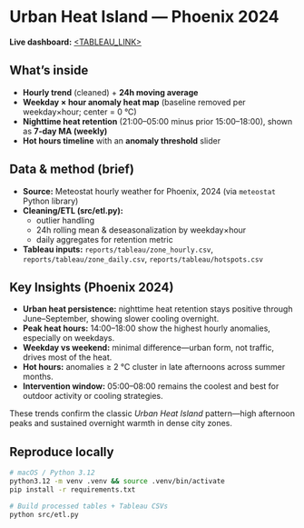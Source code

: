 # Urban Heat Island — Phoenix 2024

**Live dashboard:** [<TABLEAU_LINK>](https://public.tableau.com/app/profile/het.bhesaniya/viz/Book1_17425054766780/Dashboard1?publish=yes)

## What’s inside
- **Hourly trend** (cleaned) + **24h moving average**
- **Weekday × hour anomaly heat map** (baseline removed per weekday×hour; center = 0 °C)
- **Nighttime heat retention** (21:00–05:00 minus prior 15:00–18:00), shown as **7-day MA (weekly)**
- **Hot hours timeline** with an **anomaly threshold** slider

## Data & method (brief)
- **Source:** Meteostat hourly weather for Phoenix, 2024 (via `meteostat` Python library)
- **Cleaning/ETL (src/etl.py):**
  - outlier handling
  - 24h rolling mean & deseasonalization by weekday×hour
  - daily aggregates for retention metric
- **Tableau inputs:** `reports/tableau/zone_hourly.csv`, `reports/tableau/zone_daily.csv`, `reports/tableau/hotspots.csv`

## Key Insights (Phoenix 2024)

- **Urban heat persistence:** nighttime heat retention stays positive through June–September, showing slower cooling overnight.  
- **Peak heat hours:** 14:00–18:00 show the highest hourly anomalies, especially on weekdays.  
- **Weekday vs weekend:** minimal difference—urban form, not traffic, drives most of the heat.  
- **Hot hours:** anomalies ≥ 2 °C cluster in late afternoons across summer months.  
- **Intervention window:** 05:00–08:00 remains the coolest and best for outdoor activity or cooling strategies.  

These trends confirm the classic *Urban Heat Island* pattern—high afternoon peaks and sustained overnight warmth in dense city zones.

## Reproduce locally
```bash
# macOS / Python 3.12
python3.12 -m venv .venv && source .venv/bin/activate
pip install -r requirements.txt

# Build processed tables + Tableau CSVs
python src/etl.py
